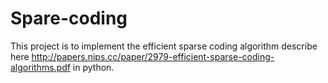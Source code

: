 # Spare-coding

This project is to implement the efficient sparse coding algorithm describe here 
<http://papers.nips.cc/paper/2979-efficient-sparse-coding-algorithms.pdf> in python.



